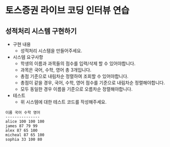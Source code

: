 # 토스증권 라이브 코딩 인터뷰 연습

## 성적처리 시스템 구현하기

- 구현 내용
  - 성적처리 시스템을 만들어주세요.
- 시스템 요구사항
  - 학생의 이름과 과목들의 점수를 입력/삭제 할 수 있어야합니다.
  - 과목은 국어, 수학, 영어 총 3개입니다.
  - 총점 기준으로 내림차순 정렬하여 조회할 수 있어야합니다.
  - 총점이 같을 경우, 국어, 수학, 영어 점수를 기준으로 내림차순 정렬해야합니다.
  - 모두 동일한 경우 이름을 기준으로 오름차순 정렬해야합니다.
- 테스트
  - 위 시스템에 대한 테스트 코드를 작성해주세요.

```text
이름 국어 수학 영어
---------------
alice 100 100 100
james 87 79 99
alex 87 65 100
micheal 87 65 100
sophia 33 100 80
```